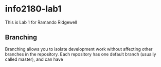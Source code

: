# info2180-lab1
This is Lab 1 for Ramando Ridgewell
## Branching
Branching allows you to isolate development work without 
affecting other branches in the repository. Each repository 
has one default branch (usually called master), and can have 
